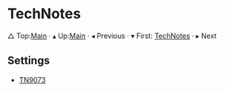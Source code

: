 # TechNotes
&bigtriangleup; Top:[Main](../Main.md) &CenterDot; &blacktriangle; Up:[Main](../Main.md) &CenterDot; &blacktriangleleft; Previous &CenterDot; &blacktriangledown; First: [TechNotes](./TechNotes/TechNotes.md) &CenterDot; &blacktriangleright; Next 


## Settings

* [TN9073](TN9073-Settings.md)





